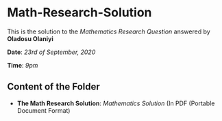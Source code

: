 # Math-Research-Solution

This is the solution to the *Mathematics Research Question* answered by **Oladosu Olaniyi** 

**Date**: *23rd of September, 2020*

**Time**: *9pm*

## Content of the Folder

- **The Math Research Solution**: *Mathematics Solution* (In PDF (Portable Document Format)


